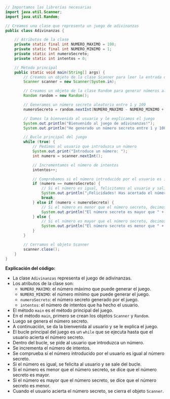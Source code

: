 ```java
// Importamos las librerías necesarias
import java.util.Scanner;
import java.util.Random;

// Creamos una clase que representa un juego de adivinanzas
public class Adivinanzas {

    // Atributos de la clase
    private static final int NUMERO_MAXIMO = 100;
    private static final int NUMERO_MINIMO = 1;
    private static int numeroSecreto;
    private static int intentos = 0;

    // Método principal
    public static void main(String[] args) {
        // Creamos un objeto de la clase Scanner para leer la entrada del usuario
        Scanner scanner = new Scanner(System.in);

        // Creamos un objeto de la clase Random para generar números aleatorios
        Random random = new Random();

        // Generamos un número secreto aleatorio entre 1 y 100
        numeroSecreto = random.nextInt(NUMERO_MAXIMO - NUMERO_MINIMO + 1) + NUMERO_MINIMO;

        // Damos la bienvenida al usuario y le explicamos el juego
        System.out.println("Bienvenido al juego de adivinanzas!");
        System.out.println("He generado un número secreto entre 1 y 100. Intenta adivinarlo!");

        // Bucle principal del juego
        while (true) {
            // Pedimos al usuario que introduzca un número
            System.out.print("Introduce un número: ");
            int numero = scanner.nextInt();

            // Incrementamos el número de intentos
            intentos++;

            // Comprobamos si el número introducido por el usuario es igual al número secreto
            if (numero == numeroSecreto) {
                // Si el número es igual, felicitamos al usuario y salimos del bucle
                System.out.println("¡Felicidades! Has acertado el número secreto en " + intentos + " intentos.");
                break;
            } else if (numero < numeroSecreto) {
                // Si el número es menor que el número secreto, decimos que el número secreto es mayor
                System.out.println("El número secreto es mayor que " + numero);
            } else {
                // Si el número es mayor que el número secreto, decimos que el número secreto es menor
                System.out.println("El número secreto es menor que " + numero);
            }
        }

        // Cerramos el objeto Scanner
        scanner.close();
    }
}
```

**Explicación del código:**

* La clase `Adivinanzas` representa el juego de adivinanzas.
* Los atributos de la clase son:
    * `NUMERO_MAXIMO`: el número máximo que puede generar el juego.
    * `NUMERO_MINIMO`: el número mínimo que puede generar el juego.
    * `numeroSecreto`: el número secreto generado por el juego.
    * `intentos`: el número de intentos que ha hecho el usuario.
* El método `main` es el método principal del juego.
* En el método `main`, primero se crean los objetos `Scanner` y `Random`.
* Luego se genera el número secreto.
* A continuación, se da la bienvenida al usuario y se le explica el juego.
* El bucle principal del juego es un `while` que se ejecuta hasta que el usuario acierta el número secreto.
* Dentro del bucle, se pide al usuario que introduzca un número.
* Se incrementa el número de intentos.
* Se comprueba si el número introducido por el usuario es igual al número secreto.
* Si el número es igual, se felicita al usuario y se sale del bucle.
* Si el número es menor que el número secreto, se dice que el número secreto es mayor.
* Si el número es mayor que el número secreto, se dice que el número secreto es menor.
* Cuando el usuario acierta el número secreto, se cierra el objeto `Scanner`.